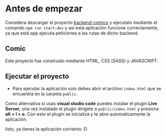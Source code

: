 # Antes de empezar

Considera descargar el proyecto [backend-comics](https://github.com/german0598/backend-comics) y ejecutalo mediante el comando `npm run start:dev` y así está aplicación funcione correctamente, ya que está app ejecuta peticiones a las rutas de dicho backend.

## Comic

Este proyecto fue construido mediante HTML, CSS (SASS) y JAVASCRIPT.


## Ejecutar el proyecto

- Para ejecutar la aplicación solo debes abrir el archivo `index.html` que se encuentra en la carpeta `public`.


Como alternativa si usas **visual studio code** puedes instalar el plugin **Live Server,** una vez instalado el plugin dirigete a `public/index.html` y presiona **alt + l + o.** Con esto el plugin se inicializa y te abre automaticamente la aplicación.

listo, ya tienes la aplicación corriento :D